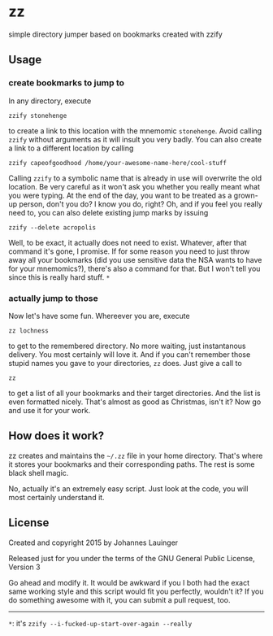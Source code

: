 # zz
simple directory jumper based on bookmarks created with zzify

## Usage

### create bookmarks to jump to

In any directory, execute
```
zzify stonehenge
```
to create a link to this location with the mnemomic `stonehenge`. Avoid calling `zzify` without arguments as it will insult you very badly. You can also create a link to a different location by calling
```
zzify capeofgoodhood /home/your-awesome-name-here/cool-stuff
```
Calling `zzify` to a symbolic name that is already in use will overwrite the old location. Be very careful as it won't ask you whether you really meant what you were typing. At the end of the day, you want to be treated as a grown-up person, don't you do? I know you do, right?
Oh, and if you feel you really need to, you can also delete existing jump marks by issuing
```
zzify --delete acropolis
```
Well, to be exact, it actually does not need to exist. Whatever, after that command it's gone, I promise. If for some reason you need to just throw away all your bookmarks (did you use sensitive data the NSA wants to have for your mnemomics?), there's also a command for that. But I won't tell you since this is really hard stuff. `*`

### actually jump to those

Now let's have some fun. Whereever you are, execute
```
zz lochness
```
to get to the remembered directory. No more waiting, just instantanous delivery. You most certainly will love it. And if you can't remember those stupid names you gave to your directories, `zz` does. Just give a call to
```
zz
```
to get a list of all your bookmarks and their target directories. And the list is even formatted nicely. That's almost as good as Christmas, isn't it?
Now go and use it for your work.

## How does it work?

zz creates and maintains the `~/.zz` file in your home directory. That's where it stores your bookmarks and their corresponding paths. The rest is some black shell magic.

No, actually it's an extremely easy script. Just look at the code, you will most certainly understand it.

## License

Created and copyright 2015 by Johannes Lauinger

Released just for you under the terms of the GNU General Public License, Version 3

Go ahead and modify it. It would be awkward if you I both had the exact same working style and this script would fit you perfectly, wouldn't it? If you do something awesome with it, you can submit a pull request, too.

----
`*`: it's `zzify --i-fucked-up-start-over-again --really`
